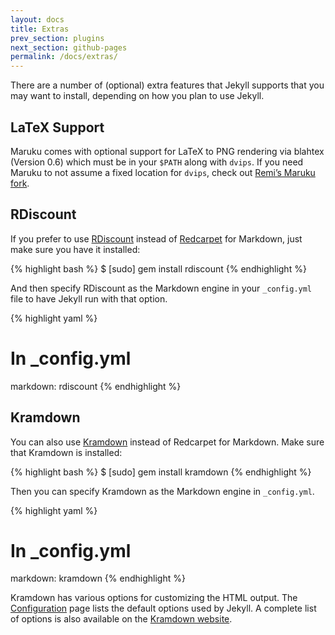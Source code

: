 ```yaml
---
layout: docs
title: Extras
prev_section: plugins
next_section: github-pages
permalink: /docs/extras/
---
```


There are a number of (optional) extra features that Jekyll supports that you
may want to install, depending on how you plan to use Jekyll.

## LaTeX Support

Maruku comes with optional support for LaTeX to PNG rendering via blahtex
(Version 0.6) which must be in your `$PATH` along with `dvips`. If you need
Maruku to not assume a fixed location for `dvips`, check out [Remi’s Maruku
fork](http://github.com/remi/maruku).

## RDiscount

If you prefer to use [RDiscount](http://github.com/rtomayko/rdiscount) instead
of [Redcarpet](https://github.com/vmg/redcarpet) for Markdown, just make sure you have
it installed:

{% highlight bash %}
$ [sudo] gem install rdiscount
{% endhighlight %}

And then specify RDiscount as the Markdown engine in your `_config.yml` file to
have Jekyll run with that option.

{% highlight yaml %}
# In _config.yml
markdown: rdiscount
{% endhighlight %}

## Kramdown

You can also use [Kramdown](http://kramdown.rubyforge.org/) instead of Redcarpet
for Markdown. Make sure that Kramdown is installed:

{% highlight bash %}
$ [sudo] gem install kramdown
{% endhighlight %}

Then you can specify Kramdown as the Markdown engine in `_config.yml`.

{% highlight yaml %}
# In _config.yml
markdown: kramdown
{% endhighlight %}

Kramdown has various options for customizing the HTML output. The
[Configuration](/docs/configuration/) page lists the default options used by
Jekyll. A complete list of options is also available on the [Kramdown
website](http://kramdown.rubyforge.org/options.html).
